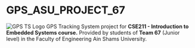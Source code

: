 # GPS_ASU_PROJECT_67
![GPS TS Logo](https://user-images.githubusercontent.com/52181539/120867712-c4a55a00-c592-11eb-9a12-86af7f819a52.png)
GPS Tracking System project for **CSE211 - Introduction to Embedded Systems course.**
Provided by students of **Team 67** (Junior level) in the Faculty of Engineering Ain Shams University.
